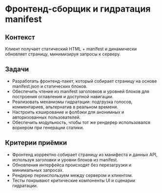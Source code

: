 # Фронтенд-сборщик и гидратация manifest

## Контекст
Клиент получает статический HTML + manifest и динамически обновляет страницу, минимизируя запросы к серверу.

## Задачи
- Разработать фронтенд-пакет, который собирает страницу на основе manifest.json и статических блоков.
- Обеспечить чтение из manifest заголовков и уровней блоков для построения оглавления и доступной навигации.
- Реализовать механизмы гидратации: подгрузка голосов, комментариев, альтернатив в реальном времени.
- Настроить кэширование и фолбэки для анонимных и авторизованных пользователей.
- Обеспечить модульность, чтобы тот же рендерер использовался воркером при генерации статики.

## Критерии приёмки
- Фронтенд корректно собирает страницу из манифеста и данных API, используя заголовки и уровни блоков из manifest.
- Обновления интерфейса происходят без перезагрузки и минимальных запросах.
- Рендерер переиспользуем между сервером и клиентом.
- Тесты покрывают критические компоненты UI и сценарии гидратации.
